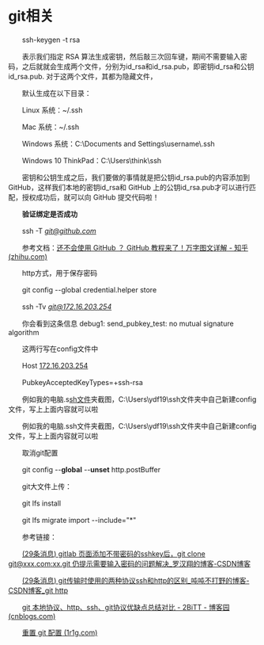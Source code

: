 # git相关

　　ssh-keygen -t rsa

　　表示我们指定 RSA 算法生成密钥，然后敲三次回车键，期间不需要输入密码，之后就就会生成两个文件，分别为id_rsa和id_rsa.pub，即密钥id_rsa和公钥id_rsa.pub. 对于这两个文件，其都为隐藏文件，

　　默认生成在以下目录：

　　Linux 系统：~/.ssh

　　Mac 系统：~/.ssh

　　Windows 系统：C:\Documents and Settings\username\\.ssh

　　Windows 10 ThinkPad：C:\Users\think\\ssh

　　密钥和公钥生成之后，我们要做的事情就是把公钥id_rsa.pub的内容添加到 GitHub，这样我们本地的密钥id_rsa和 GitHub 上的公钥id_rsa.pub才可以进行匹配，授权成功后，就可以向 GitHub 提交代码啦！

　　**验证绑定是否成功**

　　ssh -T [*git@github.com*](http://git@github.com)

　　参考文档：[还不会使用 GitHub ？ GitHub 教程来了！万字图文详解 - 知乎 (zhihu.com)](https://zhuanlan.zhihu.com/p/369486197)

　　http方式，用于保存密码

　　git config --global credential.helper store

　　ssh -Tv [*git@172.16.203.254*](http://git@172.16.203.254)

　　你会看到这条信息 debug1: send_pubkey_test: no mutual signature algorithm

　　这两行写在config文件中

　　Host [172.16.203.254](http://172.16.203.254/)

　　PubkeyAcceptedKeyTypes=+ssh-rsa

　　例如我的电脑.s[sh文件](https://so.csdn.net/so/search?q=sh%E6%96%87%E4%BB%B6&spm=1001.2101.3001.7020)夹截图，C:\Users\ydf19\\ssh文件夹中自己新建config文件，写上上面内容就可以啦

　　例如我的电脑.ssh文件夹截图，C:\Users\ydf19\\ssh文件夹中自己新建config文件，写上上面内容就可以啦

　　取消git配置

　　git config --**global** --**unset** http.postBuffer

　　git大文件上传：

　　git lfs install

　　git lfs migrate import --include="\*"

　　参考链接：

　　[(29条消息) gitlab 页面添加不带密码的sshkey后，git clone git@xxx.com:xx.git 仍提示需要输入密码的问题解决_罗汉翔的博客-CSDN博客](https://blog.csdn.net/qq_44885775/article/details/127427068)

　　[(29条消息) git传输时使用的两种协议ssh和http的区别_吨吨不打野的博客-CSDN博客_git http](https://blog.csdn.net/Castlehe/article/details/119530573)

　　[git 本地协议、http、ssh、git协议优缺点总结对比 - 2BiTT - 博客园 (cnblogs.com)](https://www.cnblogs.com/qwj-sysu/p/14763751.html)

　　[重置 git 配置 ](https://qa.1r1g.com/sf/ask/3537140841/)​[ (1r1g.com)](https://qa.1r1g.com/sf/ask/3537140841/)
